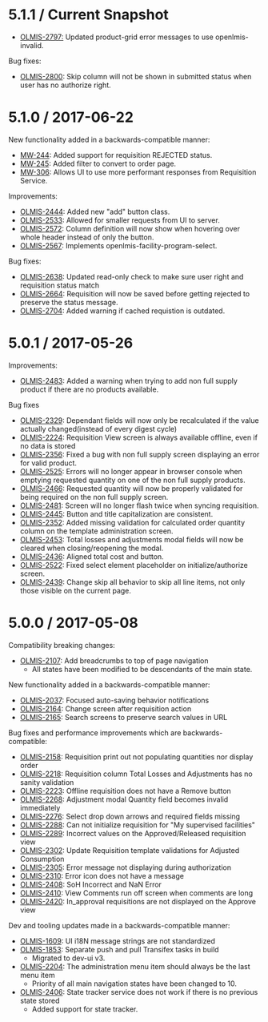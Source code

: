 5.1.1 / Current Snapshot
===========

* [OLMIS-2797:](https://openlmis.atlassian.net/browse/OLMIS-2797) Updated product-grid error messages to use openlmis-invalid.

Bug fixes:
* [OLMIS-2800](https://openlmis.atlassian.net/browse/OLMIS-2800): Skip column will not be shown in submitted status when user has no authorize right.

5.1.0 / 2017-06-22
===========

New functionality added in a backwards-compatible manner:
* [MW-244](https://openlmis.atlassian.net/browse/MW-244): Added support for requisition REJECTED status.
* [MW-245](https://openlmis.atlassian.net/browse/MW-245): Added filter to convert to order page.
* [MW-306](https://openlmis.atlassian.net/browse/MW-306): Allows UI to use more performant responses from Requisition Service.

Improvements:

* [OLMIS-2444](https://openlmis.atlassian.net/browse/OLMIS-2444): Added new "add" button class.
* [OLMIS-2533](https://openlmis.atlassian.net/browse/OLMIS-2533): Allowed for smaller requests from UI to server.
* [OLMIS-2572](https://openlmis.atlassian.net/browse/OLMIS-2572): Column definition will now show when hovering over whole header instead of only the button.
* [OLMIS-2567](https://openlmis.atlassian.net/browse/OLMIS-2567): Implements openlmis-facility-program-select.

Bug fixes:

* [OLMIS-2638](https://openlmis.atlassian.net/browse/OLMIS-2638): Updated read-only check to make sure user right and requisition status match
* [OLMIS-2664](https://openlmis.atlassian.net/browse/OLMIS-2664): Requisition will now be saved
before getting rejected to preserve the status message.
* [OLMIS-2704](https://openlmis.atlassian.net/browse/OLMIS-2704): Added warning if cached requistion is outdated.

5.0.1 / 2017-05-26
==================

Improvements:

* [OLMIS-2483](https://openlmis.atlassian.net/browse/OLMIS-2483): Added a warning when trying to add non full supply product if there are no products available.

Bug fixes

* [OLMIS-2329](https://openlmis.atlassian.net/browse/OLMIS-2329): Dependant fields will now only be recalculated if the value actually changed(instead of every digest cycle)
* [OLMIS-2224](https://openlmis.atlassian.net/browse/OLMIS-2224): Requisition View screen is always available offline, even if no data is stored
* [OLMIS-2356](https://openlmis.atlassian.net/browse/OLMIS-2356): Fixed a bug with non full supply screen displaying an error for valid product.
* [OLMIS-2525](https://openlmis.atlassian.net/browse/OLMIS-2525): Errors will no longer appear in browser console when emptying requested quantity on one of the non full supply products.
* [OLMIS-2466](https://openlmis.atlassian.net/browse/OLMIS-2466): Requested quantity will now be properly validated for being required on the non full supply screen.
* [OLMIS-2481](https://openlmis.atlassian.net/browse/OLMIS-2481): Screen will no longer flash twice when syncing requisition.
* [OLMIS-2445](https://openlmis.atlassian.net/browse/OLMIS-2445): Button and title capitalization are consistent.
* [OLMIS-2352](https://openlmis.atlassian.net/browse/OLMIS-2352): Added missing validation for calculated order quantity column on the template administration screen.
* [OLMIS-2453](https://openlmis.atlassian.net/browse/OLMIS-2453): Total losses and adjustments modal fields will now be cleared when closing/reopening the modal.
* [OLMIS-2436](https://openlmis.atlassian.net/browse/OLMIS-2436): Aligned total cost and button.
* [OLMIS-2522](https://openlmis.atlassian.net/browse/OLMIS-2522): Fixed select element placeholder on initialize/authorize screen.
* [OLMIS-2439](https://openlmis.atlassian.net/browse/OLMIS-2439): Change skip all behavior to skip all line items, not only those visible on the current page.

5.0.0 / 2017-05-08
==================

Compatibility breaking changes:

* [OLMIS-2107](https://openlmis.atlassian.net/browse/OLMIS-2107): Add breadcrumbs to top of page navigation
  * All states have been modified to be descendants of the main state.

New functionality added in a backwards-compatible manner:

* [OLMIS-2037](https://openlmis.atlassian.net/browse/OLMIS-2037): Focused auto-saving behavior notifications
* [OLMIS-2164](https://openlmis.atlassian.net/browse/OLMIS-2164): Change screen after requisition action
* [OLMIS-2165](https://openlmis.atlassian.net/browse/OLMIS-2165): Search screens to preserve search values in URL

Bug fixes and performance improvements which are backwards-compatible:

* [OLMIS-2158](https://openlmis.atlassian.net/browse/OLMIS-2158): Requisition print out not populating quantities nor display order
* [OLMIS-2218](https://openlmis.atlassian.net/browse/OLMIS-2218): Requisition column Total Losses and Adjustments has no sanity validation
* [OLMIS-2223](https://openlmis.atlassian.net/browse/OLMIS-2223): Offline requisition does not have a Remove button
* [OLMIS-2268](https://openlmis.atlassian.net/browse/OLMIS-2268): Adjustment modal Quantity field becomes invalid immediately
* [OLMIS-2276](https://openlmis.atlassian.net/browse/OLMIS-2276): Select drop down arrows and required fields missing
* [OLMIS-2288](https://openlmis.atlassian.net/browse/OLMIS-2288): Can not initialize requisition for "My supervised facilities"
* [OLMIS-2289](https://openlmis.atlassian.net/browse/OLMIS-2289): Incorrect values on the Approved/Released requisition view
* [OLMIS-2302](https://openlmis.atlassian.net/browse/OLMIS-2302): Update Requisition template validations for Adjusted Consumption
* [OLMIS-2305](https://openlmis.atlassian.net/browse/OLMIS-2305): Error message not displaying during authorization
* [OLMIS-2310](https://openlmis.atlassian.net/browse/OLMIS-2310): Error icon does not have a message
* [OLMIS-2408](https://openlmis.atlassian.net/browse/OLMIS-2408): SoH Incorrect and NaN Error
* [OLMIS-2410](https://openlmis.atlassian.net/browse/OLMIS-2410): View Comments run off screen when comments are long
* [OLMIS-2420](https://openlmis.atlassian.net/browse/OLMIS-2420): In_approval requisitions are not displayed on the Approve view

Dev and tooling updates made in a backwards-compatible manner:

* [OLMIS-1609](https://openlmis.atlassian.net/browse/OLMIS-1609): UI i18N message strings are not standardized
* [OLMIS-1853](https://openlmis.atlassian.net/browse/OLMIS-1853): Separate push and pull Transifex tasks in build
  * Migrated to dev-ui v3.
* [OLMIS-2204](https://openlmis.atlassian.net/browse/OLMIS-2204): The administration menu item should always be the last menu item
  * Priority of all main navigation states have been changed to 10.
* [OLMIS-2406](https://openlmis.atlassian.net/browse/OLMIS-206): State tracker service does not work if there is no previous state stored
  * Added support for state tracker.
